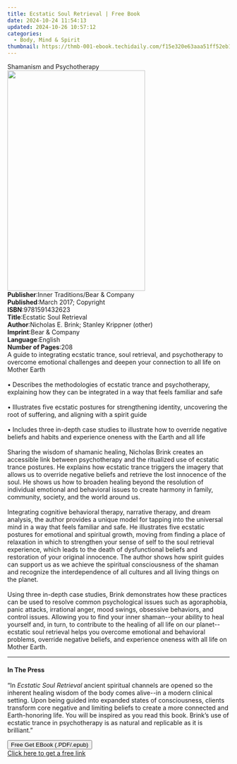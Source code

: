 ```yaml
---
title: Ecstatic Soul Retrieval | Free Book
date: 2024-10-24 11:54:13
updated: 2024-10-26 10:57:12
categories:
  - Body, Mind & Spirit
thumbnail: https://thmb-001-ebook.techidaily.com/f15e320e63aaa51ff52eb12a29a77a945f768654141980e6d12a81e690a3f67c.jpg
---
```

<main id="book-container">
  <div class="flex flex-col">
    <div class="book-brief flex-1 py-6 px-4 sm:p-6 md:py-10 md:px-8">
      <!-- brief-->
      <div class="book-brief-main">Shamanism and Psychotherapy</div>
    </div>
    <div
      class="book-meta-info flex-1 grid gap-4 col-start-1 col-end-3 row-start-1 sm:mb-6 sm:grid-cols-4 lg:gap-6 lg:col-start-2 lg:row-end-6 lg:row-span-6 lg:mb-0"
    >
      <div
        class="book-meta-info-left place-content-center mt-4 p-4 text-sm leading-6 col-start-2 col-span-2 dark:text-slate-400"
      >
        <img
          class="w-full h-500 object-cover rounded-lg sm:h-255 sm:col-span-2 lg:col-span-full"
          src="https://img-001-ebook.techidaily.com/a11115919e2f2a22205cfd33fa74ae5c6542d115e47bc7ee8028a0c616115a98.jpg"
          alt=""
          width="312"
          height="500"
        />
      </div>
      <div
        class="book-meta-info-right mt-2 col-start-1 row-start-2 col-span-3 self-center"
      >
        <!-- meta data  -->
        <div class="flex flex-col px-4 md:px-8">
          <div class="flex-1">
            <strong>Publisher</strong>:<span class="px-2"
              >Inner Traditions/Bear &amp; Company</span
            >
          </div>
          <div class="flex-1">
            <strong>Published</strong>:<span class="px-2"
              >March 2017; Copyright</span
            >
          </div>
          <div class="flex-1">
            <strong>ISBN</strong>:<span class="px-2">9781591432623</span>
          </div>
          <div class="flex-1">
            <strong>Title</strong>:<span class="px-2"
              >Ecstatic Soul Retrieval</span
            >
          </div>
          <div class="flex-1">
            <strong>Author</strong>:<span class="px-2"
              >Nicholas E. Brink; Stanley Krippner (other)</span
            >
          </div>
          <div class="flex-1">
            <strong>Imprint</strong>:<span class="px-2"
              >Bear &amp; Company</span
            >
          </div>
          <div class="flex-1">
            <strong>Language</strong>:<span class="px-2">English</span>
          </div>
          <div class="flex-1">
            <strong>Number of Pages</strong>:<span class="px-2">208</span>
          </div>
        </div>
      </div>
    </div>
    <div class="book-description flex-1 py-6 px-4 sm:p-6 md:py-10 md:px-8">
      <div class="book-description-main">
        <div accordion-content="" id="description">
          A guide to integrating ecstatic trance, soul retrieval, and
          psychotherapy to overcome emotional challenges and deepen your
          connection to all life on Mother Earth<br /><br />
          • Describes the methodologies of ecstatic trance and psychotherapy,
          explaining how they can be integrated in a way that feels familiar and
          safe<br /><br />
          • Illustrates five ecstatic postures for strengthening identity,
          uncovering the root of suffering, and aligning with a spirit guide
          <br /><br />• Includes three in-depth case studies to illustrate how
          to override negative beliefs and habits and experience oneness with
          the Earth and all life <br /><br />Sharing the wisdom of shamanic
          healing, Nicholas Brink creates an accessible link between
          psychotherapy and the ritualized use of ecstatic trance postures. He
          explains how ecstatic trance triggers the imagery that allows us to
          override negative beliefs and retrieve the lost innocence of the soul.
          He shows us how to broaden healing beyond the resolution of individual
          emotional and behavioral issues to create harmony in family,
          community, society, and the world around us.<br /><br />
          Integrating cognitive behavioral therapy, narrative therapy, and dream
          analysis, the author provides a unique model for tapping into the
          universal mind in a way that feels familiar and safe. He illustrates
          five ecstatic postures for emotional and spiritual growth, moving from
          finding a place of relaxation in which to strengthen your sense of
          self to the soul retrieval experience, which leads to the death of
          dysfunctional beliefs and restoration of your original innocence. The
          author shows how spirit guides can support us as we achieve the
          spiritual consciousness of the shaman and recognize the
          interdependence of all cultures and all living things on the
          planet.<br /><br />
          Using three in-depth case studies, Brink demonstrates how these
          practices can be used to resolve common psychological issues such as
          agoraphobia, panic attacks, irrational anger, mood swings, obsessive
          behaviors, and control issues. Allowing you to find your inner
          shaman--your ability to heal yourself and, in turn, to contribute to
          the healing of all life on our planet--ecstatic soul retrieval helps
          you overcome emotional and behavioral problems, override negative
          beliefs, and experience oneness with all life on Mother Earth.
        </div>
        <div class="accordion-fader"></div>
      </div>
    </div>
    <div class="book-excerpts flex-1 py-6 px-4 sm:p-6 md:py-10 md:px-8">
      <!-- excerpts-->
      <div class="book-excerpts-main">
        <hr />
        <h4 class="placeholder placeholder-heading">
          <span>In The Press</span>
        </h4>
        <p>
          “In <i>Ecstatic Soul Retrieval</i> ancient spiritual channels are
          opened so the inherent healing wisdom of the body comes alive--in a
          modern clinical setting. Upon being guided into expanded states of
          consciousness, clients transform core negative and limiting beliefs to
          create a more connected and Earth-honoring life. You will be inspired
          as you read this book. Brink’s use of ecstatic trance in psychotherapy
          is as natural and replicable as it is brilliant.”
        </p>
      </div>
    </div>
    <div
      class="book-about-author flex-1 py-6 px-4 sm:p-6 md:py-10 md:px-8"
    ></div>
    <div class="book-free-get flex-1 py-6 px-4 sm:p-6 md:py-10 md:px-8">
      <button
        id="btn-free-get"
        class="bg-blue-500 hover:bg-blue-700 text-white font-bold py-2 px-4 rounded"
      >
        Free Get EBook (.PDF/.epub)
      </button>
      <div id="countdown-display" class="px-2 text-lg mt-2"></div>
      <a
        id="free-link"
        class="hidden bg-blue-500 hover:bg-blue-700 text-white font-bold py-2 px-4 rounded"
        href="https://www.ebooks.com/en-us/book/95782301/ecstatic-soul-retrieval/nicholas-e-brink/"
        target="_blank"
        >Click here to get a free link</a
      >
    </div>
    <script>
      let countdownTime = 0;
      let countdownInterval = null;
      document
        .getElementById('btn-free-get')
        .addEventListener('click', startCountdown);
      function startCountdown() {
        countdownTime = new Date().getTime() + 60000 * 3;
        countdownInterval = setInterval(updateCountdown, 1000);
        document.getElementById('btn-free-get').disabled = true;
        document
          .getElementById('btn-free-get')
          .classList.add('bg-gray-500', 'cursor-not-allowed');
      }
      function updateCountdown() {
        let currentTime = new Date().getTime();
        let timeLeft = countdownTime - currentTime;
        let secondsLeft = Math.floor(timeLeft / 1000);
        document.getElementById('countdown-display').innerHTML =
          `Remaining time: ${secondsLeft} seconds.`;
        if (secondsLeft <= 0) {
          clearInterval(countdownInterval);
          document.getElementById('btn-free-get').classList.add('hidden');
          document.getElementById('free-link').classList.remove('hidden');
          document.getElementById('countdown-display').innerHTML = '';
        }
      }
    </script>
  </div>
</main>
